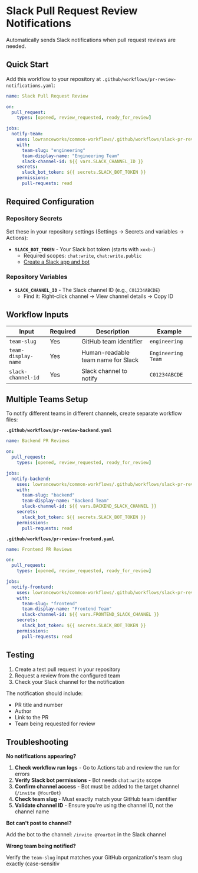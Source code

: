# Slack Pull Request Review Notifications

Automatically sends Slack notifications when pull request reviews are needed.

## Quick Start

Add this workflow to your repository at `.github/workflows/pr-review-notifications.yaml`:

```yaml
name: Slack Pull Request Review

on:
  pull_request:
    types: [opened, review_requested, ready_for_review]

jobs:
  notify-team:
    uses: lowranceworks/common-workflows/.github/workflows/slack-pr-review.yaml@main
    with:
      team-slug: "engineering"
      team-display-name: "Engineering Team"
      slack-channel-id: ${{ vars.SLACK_CHANNEL_ID }}
    secrets:
      slack_bot_token: ${{ secrets.SLACK_BOT_TOKEN }}
    permissions:
      pull-requests: read
```

## Required Configuration

### Repository Secrets

Set these in your repository settings (Settings → Secrets and variables → Actions):

- **`SLACK_BOT_TOKEN`** - Your Slack bot token (starts with `xoxb-`)
  - Required scopes: `chat:write`, `chat:write.public`
  - [Create a Slack app and bot](https://api.slack.com/authentication/basics)

### Repository Variables

- **`SLACK_CHANNEL_ID`** - The Slack channel ID (e.g., `C01234ABCDE`)
  - Find it: Right-click channel → View channel details → Copy ID

## Workflow Inputs

| Input | Required | Description | Example |
|-------|----------|-------------|---------|
| `team-slug` | Yes | GitHub team identifier | `engineering` |
| `team-display-name` | Yes | Human-readable team name for Slack | `Engineering Team` |
| `slack-channel-id` | Yes | Slack channel to notify | `C01234ABCDE` |

## Multiple Teams Setup

To notify different teams in different channels, create separate workflow files:

**`.github/workflows/pr-review-backend.yaml`**
```yaml
name: Backend PR Reviews

on:
  pull_request:
    types: [opened, review_requested, ready_for_review]

jobs:
  notify-backend:
    uses: lowranceworks/common-workflows/.github/workflows/slack-pr-review.yaml@main
    with:
      team-slug: "backend"
      team-display-name: "Backend Team"
      slack-channel-id: ${{ vars.BACKEND_SLACK_CHANNEL }}
    secrets:
      slack_bot_token: ${{ secrets.SLACK_BOT_TOKEN }}
    permissions:
      pull-requests: read
```

**`.github/workflows/pr-review-frontend.yaml`**
```yaml
name: Frontend PR Reviews

on:
  pull_request:
    types: [opened, review_requested, ready_for_review]

jobs:
  notify-frontend:
    uses: lowranceworks/common-workflows/.github/workflows/slack-pr-review.yaml@main
    with:
      team-slug: "frontend"
      team-display-name: "Frontend Team"
      slack-channel-id: ${{ vars.FRONTEND_SLACK_CHANNEL }}
    secrets:
      slack_bot_token: ${{ secrets.SLACK_BOT_TOKEN }}
    permissions:
      pull-requests: read
```

## Testing

1. Create a test pull request in your repository
2. Request a review from the configured team
3. Check your Slack channel for the notification

The notification should include:
- PR title and number
- Author
- Link to the PR
- Team being requested for review

## Troubleshooting

**No notifications appearing?**

1. **Check workflow run logs** - Go to Actions tab and review the run for errors
2. **Verify Slack bot permissions** - Bot needs `chat:write` scope
3. **Confirm channel access** - Bot must be added to the target channel (`/invite @YourBot`)
4. **Check team slug** - Must exactly match your GitHub team identifier
5. **Validate channel ID** - Ensure you're using the channel ID, not the channel name

**Bot can't post to channel?**

Add the bot to the channel: `/invite @YourBot` in the Slack channel

**Wrong team being notified?**

Verify the `team-slug` input matches your GitHub organization's team slug exactly (case-sensitiv
